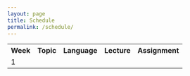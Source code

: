 ```yaml
---
layout: page
title: Schedule
permalink: /schedule/
---
```


<table style="width: 100%;">
<tr><th>Week</th><th>Topic</th><th>Language</th><th>Lecture</th><th>Assignment</th></tr>
<tr><td>1</td><td></td></td></tr>
</table>
